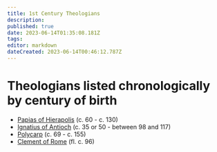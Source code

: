 ```yaml
---
title: 1st Century Theologians
description: 
published: true
date: 2023-06-14T01:35:08.181Z
tags: 
editor: markdown
dateCreated: 2023-06-14T00:46:12.787Z
---
```


# Theologians listed chronologically by century of birth
* [Papias of Hierapolis](/1st_century/papias_of_hierapolis) (c. 60 - c. 130)
* [Ignatius of Antioch](/1st_century/ignatius_of_antioch) (c. 35 or 50 - between 98 and 117)
* [Polycarp](/1st_century/polycarp) (c. 69 - c. 155)
* [Clement of Rome](/1st_century/celement_of_rome) (fl. c. 96)